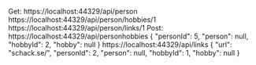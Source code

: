 
Get:
https://localhost:44329/api/person
https://localhost:44329/api/person/hobbies/1
https://localhost:44329/api/person/links/1
Post:
https://localhost:44329/api/personhobbies { "personId": 5, "person": null, "hobbyId": 2, "hobby": null } 
https://localhost:44329/api/links { "url": "schack.se/", "personId": 2, "person": null, "hobbyId": 1, "hobby": null }
